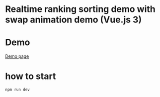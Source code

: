 # Realtime ranking sorting demo with swap animation demo (Vue.js 3)

# Demo
[Demo page](https://linmasahiro.github.io/ranking_sorting_swap_animation_demo_vue_js/dist/)

# how to start
```
npm run dev
```